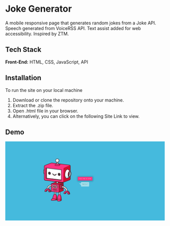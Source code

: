 # Joke Generator

A mobile responsive page that generates random jokes from a Joke API. Speech generated from VoiceRSS API. Text assist added for web accessibility. Inspired by ZTM.


## Tech Stack

**Front-End:** HTML, CSS, JavaScript, API

## Installation

To run the site on your local machine

1) Download or clone the repository onto your machine.
2) Extract the .zip file.
3) Open .html file in your browser.
4) Alternatively, you can click on the following Site Link to view.
## Demo

![](/assets/screenshot.png)
